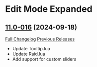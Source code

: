 # Edit Mode Expanded

## [11.0-016](https://github.com/teelolws/EditModeExpanded/tree/11.0-016) (2024-09-18)
[Full Changelog](https://github.com/teelolws/EditModeExpanded/compare/11.0-015...11.0-016) [Previous Releases](https://github.com/teelolws/EditModeExpanded/releases)

- Update Tooltip.lua  
- Update Raid.lua  
- Add support for custom sliders  
